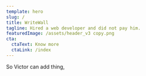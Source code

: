 ```yaml
---
template: hero
slug: /
title: WriteWall
tagline: Hired a web developer and did not pay him.
featuredImage: /assets/header_v3 copy.png
cta:
  ctaText: Know more
  ctaLink: /index
---
```

So Victor can add thing,

